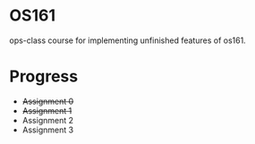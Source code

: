 
# OS161
ops-class course for implementing unfinished features of os161.
# Progress
- ~~Assignment 0~~  
- ~~Assignment 1~~  
- Assignment 2
- Assignment 3  
